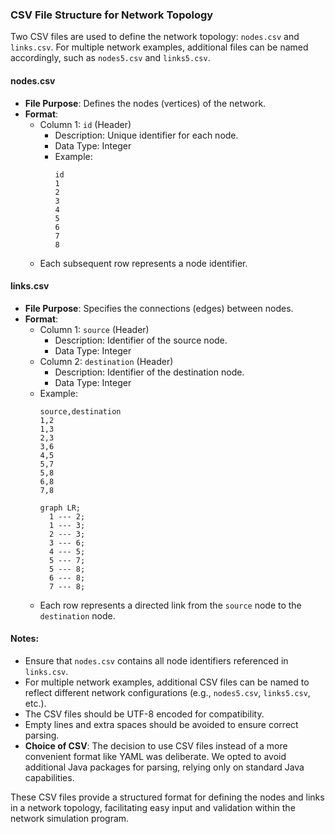 ### CSV File Structure for Network Topology

Two CSV files are used to define the network topology: `nodes.csv` and `links.csv`. For multiple network examples, additional files can be named accordingly, such as `nodes5.csv` and `links5.csv`.

#### nodes.csv

- **File Purpose**: Defines the nodes (vertices) of the network.
- **Format**:
  - Column 1: `id` (Header)
    - Description: Unique identifier for each node.
    - Data Type: Integer
    - Example: 
      ```
      id
      1
      2
      3
      4
      5
      6
      7
      8
      ```
  - Each subsequent row represents a node identifier.

#### links.csv

- **File Purpose**: Specifies the connections (edges) between nodes.
- **Format**:
  - Column 1: `source` (Header)
    - Description: Identifier of the source node.
    - Data Type: Integer
  - Column 2: `destination` (Header)
    - Description: Identifier of the destination node.
    - Data Type: Integer
  - Example:
    ```
    source,destination
    1,2
    1,3
    2,3
    3,6
    4,5
    5,7
    5,8
    6,8
    7,8
    ```
    ```mermaid
    graph LR;
      1 --- 2;
      1 --- 3;
      2 --- 3;
      3 --- 6;
      4 --- 5;
      5 --- 7;
      5 --- 8;
      6 --- 8;
      7 --- 8;
    ```
  - Each row represents a directed link from the `source` node to the `destination` node.

#### Notes:

- Ensure that `nodes.csv` contains all node identifiers referenced in `links.csv`.
- For multiple network examples, additional CSV files can be named to reflect different network configurations (e.g., `nodes5.csv`, `links5.csv`, etc.).
- The CSV files should be UTF-8 encoded for compatibility.
- Empty lines and extra spaces should be avoided to ensure correct parsing.
- **Choice of CSV**: The decision to use CSV files instead of a more convenient format like YAML was deliberate. We opted to avoid additional Java packages for parsing, relying only on standard Java capabilities.
  
These CSV files provide a structured format for defining the nodes and links in a network topology, facilitating easy input and validation within the network simulation program.
